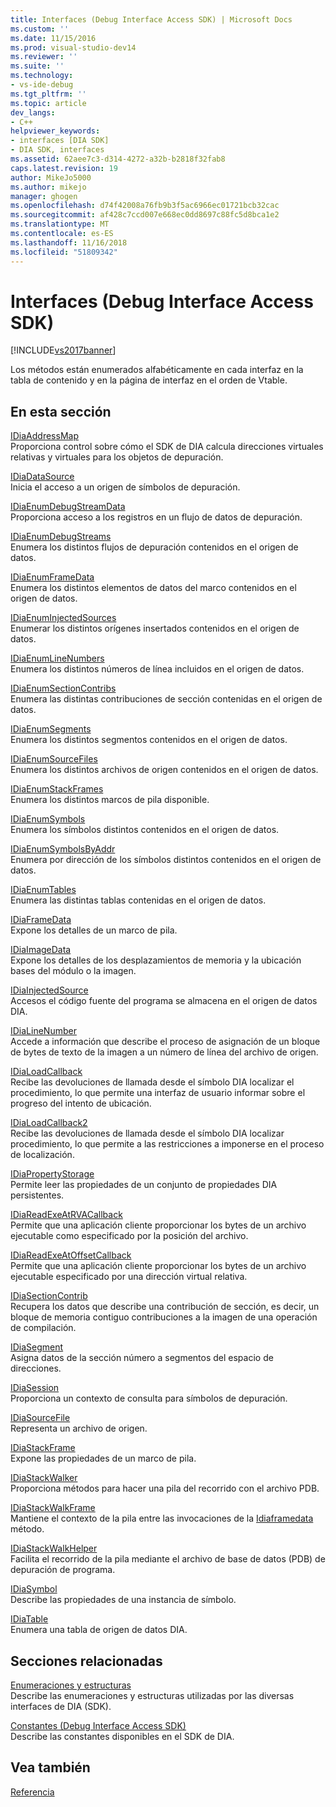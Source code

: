 ```yaml
---
title: Interfaces (Debug Interface Access SDK) | Microsoft Docs
ms.custom: ''
ms.date: 11/15/2016
ms.prod: visual-studio-dev14
ms.reviewer: ''
ms.suite: ''
ms.technology:
- vs-ide-debug
ms.tgt_pltfrm: ''
ms.topic: article
dev_langs:
- C++
helpviewer_keywords:
- interfaces [DIA SDK]
- DIA SDK, interfaces
ms.assetid: 62aee7c3-d314-4272-a32b-b2818f32fab8
caps.latest.revision: 19
author: MikeJo5000
ms.author: mikejo
manager: ghogen
ms.openlocfilehash: d74f42008a76fb9b3f5ac6966ec01721bcb32cac
ms.sourcegitcommit: af428c7ccd007e668ec0dd8697c88fc5d8bca1e2
ms.translationtype: MT
ms.contentlocale: es-ES
ms.lasthandoff: 11/16/2018
ms.locfileid: "51809342"
---
```

# <a name="interfaces-debug-interface-access-sdk"></a>Interfaces (Debug Interface Access SDK)
[!INCLUDE[vs2017banner](../../includes/vs2017banner.md)]

Los métodos están enumerados alfabéticamente en cada interfaz en la tabla de contenido y en la página de interfaz en el orden de Vtable.  
  
## <a name="in-this-section"></a>En esta sección  
 [IDiaAddressMap](../../debugger/debug-interface-access/idiaaddressmap.md)  
 Proporciona control sobre cómo el SDK de DIA calcula direcciones virtuales relativas y virtuales para los objetos de depuración.  
  
 [IDiaDataSource](../../debugger/debug-interface-access/idiadatasource.md)  
 Inicia el acceso a un origen de símbolos de depuración.  
  
 [IDiaEnumDebugStreamData](../../debugger/debug-interface-access/idiaenumdebugstreamdata.md)  
 Proporciona acceso a los registros en un flujo de datos de depuración.  
  
 [IDiaEnumDebugStreams](../../debugger/debug-interface-access/idiaenumdebugstreams.md)  
 Enumera los distintos flujos de depuración contenidos en el origen de datos.  
  
 [IDiaEnumFrameData](../../debugger/debug-interface-access/idiaenumframedata.md)  
 Enumera los distintos elementos de datos del marco contenidos en el origen de datos.  
  
 [IDiaEnumInjectedSources](../../debugger/debug-interface-access/idiaenuminjectedsources.md)  
 Enumerar los distintos orígenes insertados contenidos en el origen de datos.  
  
 [IDiaEnumLineNumbers](../../debugger/debug-interface-access/idiaenumlinenumbers.md)  
 Enumera los distintos números de línea incluidos en el origen de datos.  
  
 [IDiaEnumSectionContribs](../../debugger/debug-interface-access/idiaenumsectioncontribs.md)  
 Enumera las distintas contribuciones de sección contenidas en el origen de datos.  
  
 [IDiaEnumSegments](../../debugger/debug-interface-access/idiaenumsegments.md)  
 Enumera los distintos segmentos contenidos en el origen de datos.  
  
 [IDiaEnumSourceFiles](../../debugger/debug-interface-access/idiaenumsourcefiles.md)  
 Enumera los distintos archivos de origen contenidos en el origen de datos.  
  
 [IDiaEnumStackFrames](../../debugger/debug-interface-access/idiaenumstackframes.md)  
 Enumera los distintos marcos de pila disponible.  
  
 [IDiaEnumSymbols](../../debugger/debug-interface-access/idiaenumsymbols.md)  
 Enumera los símbolos distintos contenidos en el origen de datos.  
  
 [IDiaEnumSymbolsByAddr](../../debugger/debug-interface-access/idiaenumsymbolsbyaddr.md)  
 Enumera por dirección de los símbolos distintos contenidos en el origen de datos.  
  
 [IDiaEnumTables](../../debugger/debug-interface-access/idiaenumtables.md)  
 Enumera las distintas tablas contenidas en el origen de datos.  
  
 [IDiaFrameData](../../debugger/debug-interface-access/idiaframedata.md)  
 Expone los detalles de un marco de pila.  
  
 [IDiaImageData](../../debugger/debug-interface-access/idiaimagedata.md)  
 Expone los detalles de los desplazamientos de memoria y la ubicación bases del módulo o la imagen.  
  
 [IDiaInjectedSource](../../debugger/debug-interface-access/idiainjectedsource.md)  
 Accesos el código fuente del programa se almacena en el origen de datos DIA.  
  
 [IDiaLineNumber](../../debugger/debug-interface-access/idialinenumber.md)  
 Accede a información que describe el proceso de asignación de un bloque de bytes de texto de la imagen a un número de línea del archivo de origen.  
  
 [IDiaLoadCallback](../../debugger/debug-interface-access/idialoadcallback.md)  
 Recibe las devoluciones de llamada desde el símbolo DIA localizar el procedimiento, lo que permite una interfaz de usuario informar sobre el progreso del intento de ubicación.  
  
 [IDiaLoadCallback2](../../debugger/debug-interface-access/idialoadcallback2.md)  
 Recibe las devoluciones de llamada desde el símbolo DIA localizar procedimiento, lo que permite a las restricciones a imponerse en el proceso de localización.  
  
 [IDiaPropertyStorage](../../debugger/debug-interface-access/idiapropertystorage.md)  
 Permite leer las propiedades de un conjunto de propiedades DIA persistentes.  
  
 [IDiaReadExeAtRVACallback](../../debugger/debug-interface-access/idiareadexeatrvacallback.md)  
 Permite que una aplicación cliente proporcionar los bytes de un archivo ejecutable como especificado por la posición del archivo.  
  
 [IDiaReadExeAtOffsetCallback](../../debugger/debug-interface-access/idiareadexeatoffsetcallback.md)  
 Permite que una aplicación cliente proporcionar los bytes de un archivo ejecutable especificado por una dirección virtual relativa.  
  
 [IDiaSectionContrib](../../debugger/debug-interface-access/idiasectioncontrib.md)  
 Recupera los datos que describe una contribución de sección, es decir, un bloque de memoria contiguo contribuciones a la imagen de una operación de compilación.  
  
 [IDiaSegment](../../debugger/debug-interface-access/idiasegment.md)  
 Asigna datos de la sección número a segmentos del espacio de direcciones.  
  
 [IDiaSession](../../debugger/debug-interface-access/idiasession.md)  
 Proporciona un contexto de consulta para símbolos de depuración.  
  
 [IDiaSourceFile](../../debugger/debug-interface-access/idiasourcefile.md)  
 Representa un archivo de origen.  
  
 [IDiaStackFrame](../../debugger/debug-interface-access/idiastackframe.md)  
 Expone las propiedades de un marco de pila.  
  
 [IDiaStackWalker](../../debugger/debug-interface-access/idiastackwalker.md)  
 Proporciona métodos para hacer una pila del recorrido con el archivo PDB.  
  
 [IDiaStackWalkFrame](../../debugger/debug-interface-access/idiastackwalkframe.md)  
 Mantiene el contexto de la pila entre las invocaciones de la [Idiaframedata](../../debugger/debug-interface-access/idiaframedata-execute.md) método.  
  
 [IDiaStackWalkHelper](../../debugger/debug-interface-access/idiastackwalkhelper.md)  
 Facilita el recorrido de la pila mediante el archivo de base de datos (PDB) de depuración de programa.  
  
 [IDiaSymbol](../../debugger/debug-interface-access/idiasymbol.md)  
 Describe las propiedades de una instancia de símbolo.  
  
 [IDiaTable](../../debugger/debug-interface-access/idiatable.md)  
 Enumera una tabla de origen de datos DIA.  
  
## <a name="related-sections"></a>Secciones relacionadas  
 [Enumeraciones y estructuras](../../debugger/debug-interface-access/enumerations-and-structures.md)  
 Describe las enumeraciones y estructuras utilizadas por las diversas interfaces de DIA (SDK).  
  
 [Constantes (Debug Interface Access SDK)](../../debugger/debug-interface-access/constants-debug-interface-access-sdk.md)  
 Describe las constantes disponibles en el SDK de DIA.  
  
## <a name="see-also"></a>Vea también  
 [Referencia](../../debugger/debug-interface-access/debug-interface-access-sdk-reference.md)



